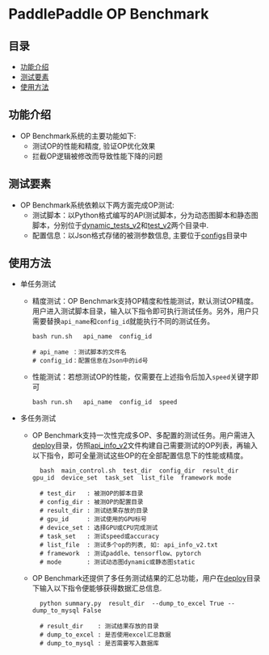 # PaddlePaddle OP Benchmark

## 目录
* [功能介绍](#功能介绍)
* [测试要素](#测试要素)
* [使用方法](#使用方法)

## 功能介绍
- OP Benchmark系统的主要功能如下: 
  - 测试OP的性能和精度, 验证OP优化效果
  - 拦截OP逻辑被修改而导致性能下降的问题

## 测试要素
- OP Benchmark系统依赖以下两方面完成OP测试:
  - 测试脚本：以Python格式编写的API测试脚本，分为动态图脚本和静态图脚本，分别位于[dynamic_tests_v2](https://github.com/PaddlePaddle/benchmark/tree/master/api/dynamic_tests_v2)和[test_v2](https://github.com/PaddlePaddle/benchmark/tree/master/api/tests_v2)两个目录中.
  - 配置信息：以Json格式存储的被测参数信息, 主要位于[configs](https://github.com/PaddlePaddle/benchmark/tree/master/api/tests_v2/configs)目录中


## 使用方法
- 单任务测试
  - 精度测试：OP Benchmark支持OP精度和性能测试，默认测试OP精度。用户进入测试脚本目录，输入以下指令即可执行测试任务。另外，用户只需要替换`api_name`和`config_id`就能执行不同的测试任务。
      ```shell
      bash run.sh   api_name  config_id
      
      # api_name ：测试脚本的文件名
      # config_id：配置信息在Json中的id号
      ```

  - 性能测试：若想测试OP的性能，仅需要在上述指令后加入`speed`关键字即可
      ```shell
      bash run.sh   api_name  config_id  speed
      ```

- 多任务测试
  - OP Benchmark支持一次性完成多OP、多配置的测试任务。用户需进入[deploy](https://github.com/PaddlePaddle/benchmark/tree/master/api/deploy)目录，仿照[api_info_v2](https://github.com/PaddlePaddle/benchmark/blob/master/api/deploy/api_info_v2.txt)文件构建自己需要测试的OP列表，再输入以下指令，即可全量测试这些OP的在全部配置信息下的性能或精度。
    ```shell
      bash  main_control.sh  test_dir  config_dir  result_dir  gpu_id  device_set  task_set  list_file  framework mode
    
      # test_dir   : 被测OP的脚本目录​
      # config_dir : 被测OP的配置目录​
      # result_dir : 测试结果存放的目录​
      # gpu_id     : 测试使用的GPU标号​
      # device_set : 选择GPU或CPU​完成测试
      # task_set   : 测试speed或accuracy​
      # list_file  : 测试多个op的列表​, 如: api_info_v2.txt
      # framework  : 测试paddle、tensorflow、pytorch​
      # mode       : 测试动态图dynamic或静态图static
    ```
  - OP Benchmark还提供了多任务测试结果的汇总功能，用户在[deploy](https://github.com/PaddlePaddle/benchmark/tree/master/api/deploy)目录下输入以下指令便能够获得数据汇总信息.
    ```shell
      python summary.py  result_dir  --dump_to_excel True --dump_to_mysql False​

      # result_dir    : 测试结果存放的目录​
      # dump_to_excel : 是否使用excel汇总数据​
      # dump_to_mysql : 是否需要写入数据库
    ```